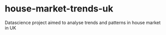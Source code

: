 # house-market-trends-uk
Datascience project aimed to analyse trends and patterns in house market in UK
